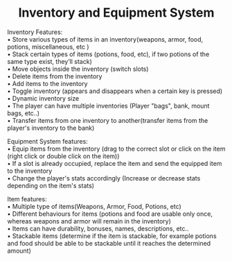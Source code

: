 <center><h1>Inventory and Equipment System</h1></center>

Inventory Features:
<br>•	Store various types of items in an inventory(weapons, armor, food, potions, miscellaneous, etc )
<br>•	Stack certain types of items (potions, food, etc), if two potions of the same type exist, they’ll stack)
<br>•	Move objects inside the inventory (switch slots)
<br>•	Delete items from the inventory
<br>•	Add items to the inventory
<br>•	Toggle inventory (appears and disappears when a certain key is pressed)
<br>•	Dynamic inventory size
<br>•	The player can have multiple inventories (Player "bags", bank, mount bags, etc..)
<br>•	Transfer items from one inventory to another(transfer items from the player's inventory to the bank)


Equipment System features:
<br>•	Equip items from the inventory (drag to the correct slot or click on the item (right click or double click on the item))
<br>•	If a slot is already occupied, replace the item and send the equipped item to the inventory
<br>•	Change the player's stats accordingly (Increase or decrease stats depending on the item's stats)

Item features:
<br>•	Multiple type of items(Weapons, Armor, Food, Potions, etc)
<br>•	Different behaviours for items (potions and food are usable only once, whereas weapons and armor will remain in the inventory)
<br>•	Items can have durability, bonuses, names, descriptions, etc..
<br>•	Stackable items (determine if the item is stackable, for example potions and food should be able to be stackable until it reaches the determined amount)

